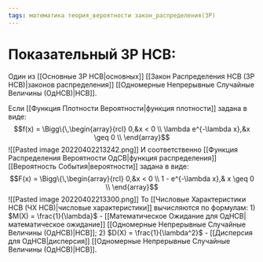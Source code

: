 ```yaml
---
tags: математика теория_вероятности закон_распределения(ЗР)
---
```

# Показательный ЗР НСВ:
Один из [[Основные ЗР НСВ|основных]] [[Закон Распределения НСВ (ЗР НСВ)|законов распределения]] [[Одномерные Непрерывные Случайные Величины (ОдНСВ)|НСВ]].

Если [[Функция Плотности Вероятности|функция плотности]]  задана в виде:
$$f(x) = \Bigg\{\,\begin{array}{rcl}
	0,&x < 0 \\
	\lambda e^{-\lambda x},&x \geq 0 \\
\end{array}$$
![[Pasted image 20220402213242.png]]
И соответственно [[Функция Распределения Вероятности ОдСВ|функция распределения]] [[Вероятность События|вероятности]] задана в виде:
$$F(x) = \Bigg\{\,\begin{array}{rcl}
	0,&x < 0 \\
	1 - e^{-\lambda x},& x \geq 0 \\
\end{array}$$
![[Pasted image 20220402213300.png]]
То [[Числовые Характеристики НСВ (ЧХ НСВ)|числовые характеристики]] вычисляются по формулам:
	1) $M(X) = \frac{1}{\lambda}$ - [[Математическое Ожидание для ОдНСВ|математическое ожидание]] [[Одномерные Непрерывные Случайные Величины (ОдНСВ)|НСВ]];
	2) $D(X) = \frac{1}{\lambda^2}$ - [[Дисперсия для ОдНСВ|дисперсия]] [[Одномерные Непрерывные Случайные Величины (ОдНСВ)|НСВ]].